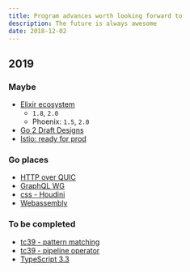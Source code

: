 ```yaml
---
title: Program advances worth looking forward to
description: The future is always awesome
date: 2018-12-02
---
```


## 2019

### Maybe

* [Elixir ecosystem](https://hexdocs.pm)
  - `1.8`, `2.0`
  - Phoenix: `1.5`, `2.0`
* [Go 2 Draft Designs](https://golang.org/s/go2designs)
* [Istio: ready for prod](https://istio.io/about/feature-stages)

### Go places

* [HTTP over QUIC](https://tools.ietf.org/html/draft-ietf-quic-http-16)
* [GraphQL WG](https://github.com/graphql/graphql-wg)
* [css - Houdini](https://ishoudinireadyyet.com)
* [Webassembly](https://webassembly.org)

### To be completed

* [tc39 - pattern matching](https://github.com/tc39/proposal-pattern-matching)
* [tc39 - pipeline operator](https://github.com/tc39/proposal-pipeline-operator)
* [TypeScript 3.3](https://github.com/Microsoft/TypeScript/milestone/79)

